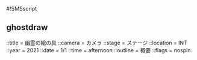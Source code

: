 #!SMSscript

## ghostdraw

::title = 幽霊の絵の具
::camera = カメラ
::stage = ステージ
::location = INT
::year = 2021
::date = 1/1
::time = afternoon
::outline = 概要
::flags = nospin

